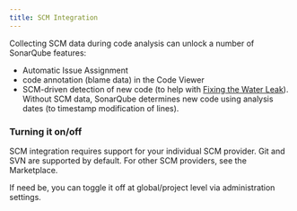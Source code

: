 ```yaml
---
title: SCM Integration
---
```


Collecting SCM data during code analysis can unlock a number of SonarQube features:

* Automatic Issue Assignment
* code annotation (blame data) in the Code Viewer
* SCM-driven detection of new code (to help with [Fixing the Water Leak](/fixing-the-water-leak)). Without SCM data, SonarQube determines new code using analysis dates (to timestamp modification of lines).

### Turning it on/off
SCM integration requires support for your individual SCM provider. Git and SVN are supported by default. <!-- sonarqube -->For other SCM providers, see the Marketplace.<!-- /sonarqube -->

If need be, you can toggle it off at global/project level via administration settings.

